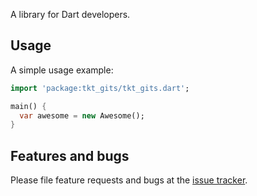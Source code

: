 A library for Dart developers.

## Usage

A simple usage example:

```dart
import 'package:tkt_gits/tkt_gits.dart';

main() {
  var awesome = new Awesome();
}
```

## Features and bugs

Please file feature requests and bugs at the [issue tracker][tracker].

[tracker]: http://example.com/issues/replaceme

